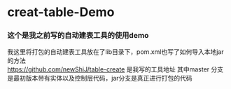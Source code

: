 # creat-table-Demo

### 这个是我之前写的自动建表工具的使用demo

我这里将打包的自动建表工具放在了lib目录下，pom.xml也写了如何导入本地jar的方法   
https://github.com/newShiJ/table-create 是我写的工具地址 其中master 分支是最初版本带有实体以及控制层代码，jar分支是真正进行打包的代码
